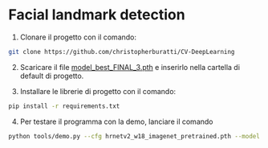 # Facial landmark detection

1. Clonare il progetto con il comando:
  ```bash
  git clone https://github.com/christopherburatti/CV-DeepLearning
  ```


2. Scaricare il file <a href="https://drive.google.com/file/d/109q61tkFa5X5lh_pjx3VPZVrJwR7C99z/view?usp=sharing">model_best_FINAL_3.pth</a> e inserirlo nella cartella di default di progetto.

3. Installare le librerie di progetto con il comando:
  ```bash
  pip install -r requirements.txt
  ```

4. Per testare il programma con la demo, lanciare il comando
  ```bash
  python tools/demo.py --cfg hrnetv2_w18_imagenet_pretrained.pth --model model_best_FINAL_3.pth
  ```
